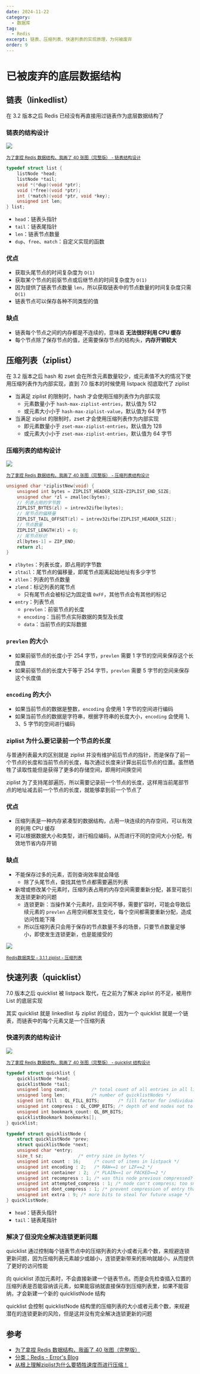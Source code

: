 ```yaml
---
date: 2024-11-22
category:
  - 数据库
tag:
  - Redis
excerpt: 链表、压缩列表、快速列表的实现原理，为何被废弃
order: 9
---
```


# 已被废弃的底层数据结构

## 链表（linkedlist）

在 3.2 版本之后 Redis 已经没有再直接用过链表作为底层数据结构了

### 链表的结构设计

![](.\md.assets\linkedlist.png)

<small>[为了拿捏 Redis 数据结构，我画了 40 张图（完整版） - 链表结构设计](https://mp.weixin.qq.com/s?__biz=MzUxODAzNDg4NQ==&mid=2247501112&idx=1&sn=e42b6c61c6747e2c2f3b890ab4e4b844&chksm=f98d8192cefa0884606c5284499d76eeb3966ac2d3de9fbc4a405448313dcf79eb41b7c9501e&scene=178&cur_album_id=1790401816640225283#rd)</small>

```c
typedef struct list {
    listNode *head;
    listNode *tail;
    void *(*dup)(void *ptr);
    void (*free)(void *ptr);
    int (*match)(void *ptr, void *key);
    unsigned int len;
} list;
```

- `head`：链表头指针
- `tail`：链表尾指针
- `len`：链表节点数量
- `dup`、`free`、`match`：自定义实现的函数

### 优点

- 获取头尾节点的时间复杂度为 `O(1)`
- 获取某个节点的前驱节点或后继节点的时间复杂度为 `O(1)`
- 因为提供了链表节点数量 `len`，所以获取链表中的节点数量的时间复杂度只需 `O(1)`
- 链表节点可以保存各种不同类型的值

### 缺点

- 链表每个节点之间的内存都是不连续的，意味着 **无法很好利用 CPU 缓存**
- 每个节点除了保存节点的值，还需要保存节点的结构头，**内存开销较大**

## 压缩列表（ziplist）

在 3.2 版本之后 hash 和 zset 会在所含元素数量较少，或元素值不大的情况下使用压缩列表作为内部实现，直到 7.0 版本的时候使用 listpack 彻底取代了 ziplist

- 当满足 ziplist 的限制时，hash 才会使用压缩列表作为内部实现
  - 元素数量小于 `hash-max-ziplist-entries`，默认值为 512
  - 或元素大小小于 `hash-max-ziplist-value`，默认值为 64 字节
- 当满足 ziplist 的限制时，zset 才会使用压缩列表作为内部实现
  - 即元素数量小于 `zset-max-ziplist-entries`，默认值为 128
  - 或元素大小小于 `zset-max-ziplist-entries`，默认值为 64 字节

### 压缩列表的结构设计

![](.\md.assets\ziplist.png)

<small>[为了拿捏 Redis 数据结构，我画了 40 张图（完整版） - 压缩列表结构设计](https://mp.weixin.qq.com/s?__biz=MzUxODAzNDg4NQ==&mid=2247501112&idx=1&sn=e42b6c61c6747e2c2f3b890ab4e4b844&chksm=f98d8192cefa0884606c5284499d76eeb3966ac2d3de9fbc4a405448313dcf79eb41b7c9501e&scene=178&cur_album_id=1790401816640225283#rd)</small>

```c
unsigned char *ziplistNew(void) {
    unsigned int bytes = ZIPLIST_HEADER_SIZE+ZIPLIST_END_SIZE;
    unsigned char *zl = zmalloc(bytes);
    // 列表占用的字节数
    ZIPLIST_BYTES(zl) = intrev32ifbe(bytes);
    // 尾节点的偏移量
    ZIPLIST_TAIL_OFFSET(zl) = intrev32ifbe(ZIPLIST_HEADER_SIZE);
    // 节点数量
    ZIPLIST_LENGTH(zl) = 0;
    // 尾节点标识
    zl[bytes-1] = ZIP_END;
    return zl;
}
```

- `zlbytes`：列表长度，即占用的字节数
- `zltail`：尾节点的偏移量，即尾节点距离起始地址有多少字节
- `zllen`：列表的节点数量
- `zlend`：标记列表的尾节点
  - 只有尾节点会被标记为固定值 `0xFF`，其他节点会有其他的标记
- `entry`：列表节点
  - `prevlen`：前驱节点的长度
  - `encoding`：当前节点实际数据的类型及长度
  - `data`：当前节点的实际数据

### `prevlen` 的大小

- 如果前驱节点的长度小于 254 字节，`prevlen` 需要 1 字节的空间来保存这个长度值
- 如果前驱节点的长度大于等于 254 字节，`prevlen` 需要 5 字节的空间来保存这个长度值

### `encoding` 的大小

- 如果当前节点的数据是整数，`encoding` 会使用 1 字节的空间进行编码
- 如果当前节点的数据是字符串，根据字符串的长度大小，`encoding` 会使用 1、3、5 字节的空间进行编码

### ziplist 为什么要记录前一个节点的长度

与普通列表最大的区别就是 ziplist 并没有维护前后节点的指针，而是保存了前一个节点的长度和当前节点的长度，每次通过长度来计算出前后节点的位置。虽然牺牲了读取性能但是获得了更多的存储空间，即用时间换空间

ziplist 为了支持尾部遍历，所以需要记录前一个节点的长度，这样用当前尾部节点的地址减去前一个节点的长度，就能够拿到前一个节点了

### 优点

- 压缩列表是一种内存紧凑型的数据结构，占用一块连续的内存空间，可以有效的利用 CPU 缓存
- 可以根据数据大小和类型，进行相应编码，从而进行不同的空间大小分配，有效地节省内存开销

### 缺点

- 不能保存过多的元素，否则查询效率就会降低
  - 除了头尾节点，查找其他节点都需要遍历列表
- 新增或修改某个元素时，压缩列表占用的内存空间需要重新分配，甚至可能引发连锁更新的问题
  - 连锁更新：当操作某个元素时，且空间不够，需要扩容时，可能会导致后续元素的 `prevlen` 占用空间都发生变化，每个空间都需要重新分配，造成访问性能下降
  - 所以压缩列表只会用于保存的节点数量不多的场景，只要节点数量足够小，即使发生连锁更新，也是能接受的

![](.\md.assets\chainupdate.png)

<small>[Redis数据类型 - 3.1.1 ziplist - 压缩列表](https://www.cnblogs.com/ciel717/p/16464180.html)</small>

## 快速列表（quicklist）

7.0 版本之后 quicklist 被 listpack 取代，在之前为了解决 ziplist 的不足，被用作 List 的底层实现

其实 quicklist 就是 linkedlist 与 ziplist 的组合，因为一个 quicklist 就是一个链表，而链表中的每个元素又是一个压缩列表

### 快速列表的结构设计

![](.\md.assets\quicklist.png)

<small>[为了拿捏 Redis 数据结构，我画了 40 张图（完整版） - quicklist 结构设计](https://mp.weixin.qq.com/s?__biz=MzUxODAzNDg4NQ==&mid=2247501112&idx=1&sn=e42b6c61c6747e2c2f3b890ab4e4b844&chksm=f98d8192cefa0884606c5284499d76eeb3966ac2d3de9fbc4a405448313dcf79eb41b7c9501e&scene=178&cur_album_id=1790401816640225283#rd)</small>

```c
typedef struct quicklist {
    quicklistNode *head;
    quicklistNode *tail;
    unsigned long count;        /* total count of all entries in all listpacks */
    unsigned long len;          /* number of quicklistNodes */
    signed int fill : QL_FILL_BITS;       /* fill factor for individual nodes */
    unsigned int compress : QL_COMP_BITS; /* depth of end nodes not to compress;0=off */
    unsigned int bookmark_count: QL_BM_BITS;
    quicklistBookmark bookmarks[];
} quicklist;

typedef struct quicklistNode {
    struct quicklistNode *prev;
    struct quicklistNode *next;
    unsigned char *entry;
    size_t sz;             /* entry size in bytes */
    unsigned int count : 16;     /* count of items in listpack */
    unsigned int encoding : 2;   /* RAW==1 or LZF==2 */
    unsigned int container : 2;  /* PLAIN==1 or PACKED==2 */
    unsigned int recompress : 1; /* was this node previous compressed? */
    unsigned int attempted_compress : 1; /* node can't compress; too small */
    unsigned int dont_compress : 1; /* prevent compression of entry that will be used later */
    unsigned int extra : 9; /* more bits to steal for future usage */
} quicklistNode;
```

- `head`：链表头指针
- `tail`：链表尾指针

### 解决了但没完全解决连锁更新问题

quicklist 通过控制每个链表节点中的压缩列表的大小或者元素个数，来规避连锁更新问题，因为压缩列表元素越少或越小，连锁更新带来的影响就越小，从而提供了更好的访问性能

向 quicklist 添加元素时，不会直接新建一个链表节点。而是会先检查插入位置的压缩列表是否能容纳该元素，如果能容纳就直接保存到压缩列表里，如果不能容纳，才会新建一个新的 quicklistNode 结构

quicklist 会控制 quicklistNode 结构里的压缩列表的大小或者元素个数，来规避潜在的连锁更新的风险，但是这并没有完全解决连锁更新的问题

## 参考

- [为了拿捏 Redis 数据结构，我画了 40 张图（完整版）](https://mp.weixin.qq.com/s?__biz=MzUxODAzNDg4NQ==&mid=2247501112&idx=1&sn=e42b6c61c6747e2c2f3b890ab4e4b844&chksm=f98d8192cefa0884606c5284499d76eeb3966ac2d3de9fbc4a405448313dcf79eb41b7c9501e&scene=178&cur_album_id=1790401816640225283#rd)
- [分类：Redis - Error's Blog](https://zygzyg.cloud/categories/redis)
- [从根上理解ziplist为什么要牺牲速度而进行压缩！](https://mp.weixin.qq.com/s/gDITBQQGUwiZQPgKa_WJOg)
